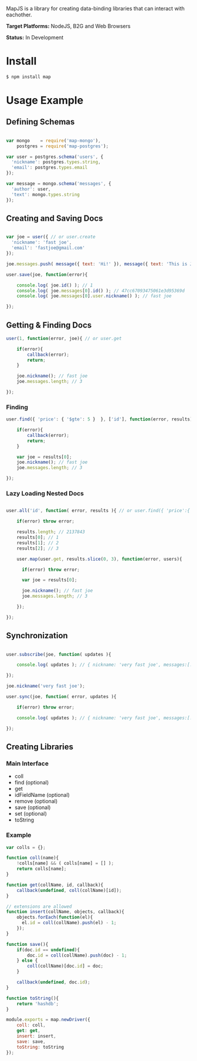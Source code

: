 MapJS is a library for creating data-binding libraries that can interact with eachother.

**Target Platforms:** NodeJS, B2G and Web Browsers

**Status:** In Development

# Install

```bash
$ npm install map
```

# Usage Example

## Defining Schemas

```js

var mongo    = require('map-mongo'),
    postgres = require('map-postgres');

var user = postgres.schema('users', {
  'nickname': postgres.types.string,
  'email': postgres.types.email
});

var message = mongo.schema('messages', {
  'author': user,
  'text': mongo.types.string
});

```

## Creating and Saving Docs

```js

var joe = user({ // or user.create
  'nickname': 'fast joe',
  'email': 'fastjoe@gmail.com'
});

joe.messages.push( message({ text: 'Hi!' }), message({ text: 'This is Joe.' }), message({ text: 'I\'m from TX.' }) );

user.save(joe, function(error){

    console.log( joe.id() ); // 1
    console.log( joe.messages[0].id() ); // 47cc67093475061e3d95369d
    console.log( joe.messages[0].user.nickname() ); // fast joe

});

```

## Getting & Finding Docs

```js
user(1, function(error, joe){ // or user.get

    if(error){
        callback(error);
        return;
    }

    joe.nickname(); // fast joe
    joe.messages.length; // 3

});
```

### Finding

```js
user.find({ 'price': { '$gte': 5 }  }, ['id'], function(error, results){

    if(error){
        callback(error);
        return;
    }

    var joe = results[0];
    joe.nickname(); // fast joe
    joe.messages.length; // 3

});
```

### Lazy Loading Nested Docs

```js

user.all('id', function( error, results ){ // or user.find({ 'price':{ '$gte':5 } }, ['id'], function(...

    if(error) throw error;

    results.length; // 2137843
    results[0]; // 1
    results[1]; // 2
    results[2]; // 3

    user.map(user.get, results.slice(0, 3), function(error, users){

      if(error) throw error;

      var joe = results[0];

      joe.nickname(); // fast joe
      joe.messages.length; // 3

    });

});

```

## Synchronization

```js

user.subscribe(joe, function( updates ){

    console.log( updates ); // { nickname: 'very fast joe', messages:[...] }

});

joe.nickname('very fast joe');

user.sync(joe, function( error, updates ){

    if(error) throw error;

    console.log( updates ); // { nickname: 'very fast joe', messages:[...] }

});

```

## Creating Libraries

### Main Interface

* coll
* find (optional)
* get
* idFieldName (optional)
* remove (optional)
* save (optional)
* set (optional)
* toString

### Example

```js
var colls = {};

function coll(name){
    !colls[name] && ( colls[name] = [] );
    return colls[name];
}

function get(collName, id, callback){
    callback(undefined, coll(collName)[id]);
}

// extensions are allowed
function insert(collName, objects, callback){
    objects.forEach(function(el){
      el.id = coll(collName).push(el) - 1;
    });
}

function save(){
    if(doc.id == undefined){
        doc.id = coll(collName).push(doc) - 1;
    } else {
        coll(collName)[doc.id] = doc;
    }

    callback(undefined, doc.id);
}

function toString(){
    return 'hashdb';
}

module.exports = map.newDriver({
    coll: coll,
    get: get,
    insert: insert,
    save: save,
    toString: toString
});
```
